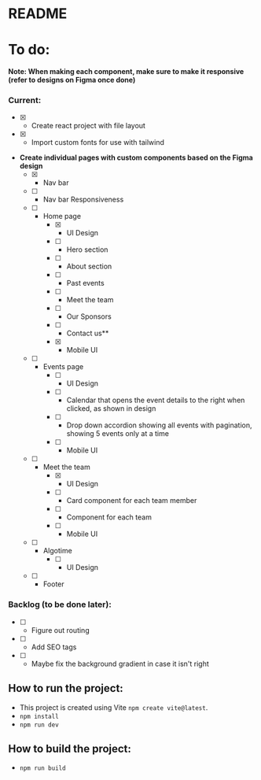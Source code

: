 # README

# To do:
**Note: When making each component, make sure to make it responsive (refer to designs on Figma once done)**  

### Current:
- [x] - Create react project with file layout
- [x] - Import custom fonts for use with tailwind
- **Create individual pages with custom components based on the Figma design**
    - [x] - Nav bar
    - [ ] - Nav bar Responsiveness
    - [ ] - Home page
        - [x] - UI Design
        - [ ] - Hero section
        - [ ] - About section
        - [ ] - Past events
        - [ ] - Meet the team
        - [ ] - Our Sponsors
        - [ ] - Contact us**
        - [x] - Mobile UI
    - [ ] - Events page
        - [ ] - UI Design
        - [ ] - Calendar that opens the event details to the right when clicked, as shown in design
        - [ ] - Drop down accordion showing all events with pagination, showing 5 events only at a time
        - [ ] - Mobile UI
    - [ ] - Meet the team
        - [x] - UI Design 
        - [ ] - Card component for each team member
        - [ ] - Component for each team
        - [ ] - Mobile UI
    - [ ] - Algotime
        - [ ] - UI Design
     - [ ] - Footer
### Backlog (to be done later):
- [ ] - Figure out routing 
- [ ] - Add SEO tags
- [ ] - Maybe fix the background gradient in case it isn't right

## How to run the project:
- This project is created using Vite `npm create vite@latest`.
- `npm install`
- `npm run dev`

## How to build the project:
- `npm run build`
